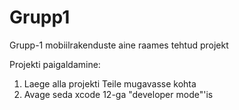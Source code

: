 # Grupp1
Grupp-1 mobiilrakenduste aine raames tehtud projekt

Projekti paigaldamine:
1. Laege alla projekti Teile mugavasse kohta
2. Avage seda xcode 12-ga "developer mode"'is
